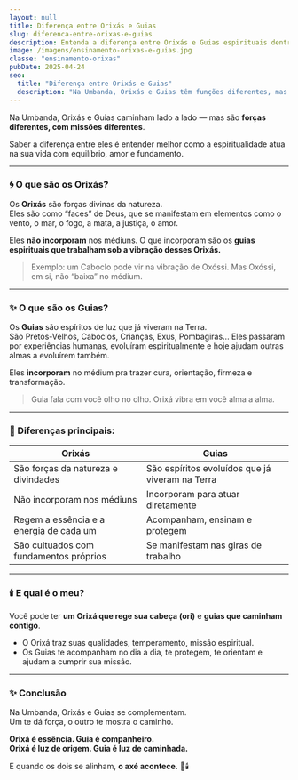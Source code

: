 ```yaml
---
layout: null
title: Diferença entre Orixás e Guias
slug: diferenca-entre-orixas-e-guias
description: Entenda a diferença entre Orixás e Guias espirituais dentro da Umbanda e o papel de cada um na sua jornada.
image: /imagens/ensinamento-orixas-e-guias.jpg
classe: "ensinamento-orixas"
pubDate: 2025-04-24
seo:
  title: "Diferença entre Orixás e Guias"
  description: "Na Umbanda, Orixás e Guias têm funções diferentes, mas complementares. Descubra o papel de cada um na sua caminhada espiritual."
---
```

Na Umbanda, Orixás e Guias caminham lado a lado — mas são **forças diferentes, com missões diferentes**.

Saber a diferença entre eles é entender melhor como a espiritualidade atua na sua vida com equilíbrio, amor e fundamento.

---

### 🌀 O que são os Orixás?

Os **Orixás** são forças divinas da natureza.  
Eles são como “faces” de Deus, que se manifestam em elementos como o vento, o mar, o fogo, a mata, a justiça, o amor.

Eles **não incorporam** nos médiuns. O que incorporam são os **guias espirituais que trabalham sob a vibração desses Orixás.**

> Exemplo: um Caboclo pode vir na vibração de Oxóssi. Mas Oxóssi, em si, não “baixa” no médium.

---

### ✨ O que são os Guias?

Os **Guias** são espíritos de luz que já viveram na Terra.  
São Pretos-Velhos, Caboclos, Crianças, Exus, Pombagiras... Eles passaram por experiências humanas, evoluíram espiritualmente e hoje ajudam outras almas a evoluírem também.

Eles **incorporam** no médium pra trazer cura, orientação, firmeza e transformação.

> Guia fala com você olho no olho. Orixá vibra em você alma a alma.

---

### 🌿 Diferenças principais:

| Orixás | Guias |
|-------|-------|
| São forças da natureza e divindades | São espíritos evoluídos que já viveram na Terra |
| Não incorporam nos médiuns | Incorporam para atuar diretamente |
| Regem a essência e a energia de cada um | Acompanham, ensinam e protegem |
| São cultuados com fundamentos próprios | Se manifestam nas giras de trabalho |

---

### 🕯️ E qual é o meu?

Você pode ter **um Orixá que rege sua cabeça (ori)** e **guias que caminham contigo**.

- O Orixá traz suas qualidades, temperamento, missão espiritual.
- Os Guias te acompanham no dia a dia, te protegem, te orientam e ajudam a cumprir sua missão.

---

### ✨ Conclusão

Na Umbanda, Orixás e Guias se complementam.  
Um te dá força, o outro te mostra o caminho.

**Orixá é essência. Guia é companheiro.  
Orixá é luz de origem. Guia é luz de caminhada.**

E quando os dois se alinham, **o axé acontece.** 🌿🕯️
